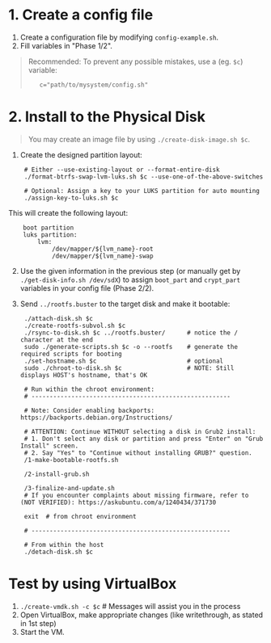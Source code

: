 # 1. Create a config file

1. Create a configuration file by modifying `config-example.sh`. 
2. Fill variables in "Phase 1/2".

> Recommended: To prevent any possible mistakes, use a (eg. `$c`) variable:
>
>        c="path/to/mysystem/config.sh"


# 2. Install to the Physical Disk

> You may create an image file by using `./create-disk-image.sh $c`.

1. Create the designed partition layout:

		# Either --use-existing-layout or --format-entire-disk
        ./format-btrfs-swap-lvm-luks.sh $c --use-one-of-the-above-switches

        # Optional: Assign a key to your LUKS partition for auto mounting
        ./assign-key-to-luks.sh $c

  This will create the following layout:

		boot partition
		luks partition:
			lvm:
				/dev/mapper/${lvm_name}-root
				/dev/mapper/${lvm_name}-swap
			
			
2. Use the given information in the previous step (or manually get by `./get-disk-info.sh /dev/sdX`) to assign `boot_part` and `crypt_part` variables in your config file (Phase 2/2).
		
3. Send `../rootfs.buster` to the target disk and make it bootable:
		
		./attach-disk.sh $c
		./create-rootfs-subvol.sh $c
		./rsync-to-disk.sh $c ../rootfs.buster/		 # notice the / character at the end
		sudo ./generate-scripts.sh $c -o --rootfs    # generate the required scripts for booting
		./set-hostname.sh $c   						 # optional 
		sudo ./chroot-to-disk.sh $c                  # NOTE: Still displays HOST's hostname, that's OK
		
		# Run within the chroot environment: 
		# -------------------------------------------------------
		
		# Note: Consider enabling backports: https://backports.debian.org/Instructions/
		
		# ATTENTION: Continue WITHOUT selecting a disk in Grub2 install:
		# 1. Don't select any disk or partition and press "Enter" on "Grub Install" screen.
		# 2. Say "Yes" to "Continue without installing GRUB?" question.
		/1-make-bootable-rootfs.sh
		
		/2-install-grub.sh	

		/3-finalize-and-update.sh 
		# If you encounter complaints about missing firmware, refer to (NOT VERIFIED): https://askubuntu.com/a/1240434/371730

		exit  # from chroot environment		

		# -------------------------------------------------------

		# From within the host
		./detach-disk.sh $c


# Test by using VirtualBox 

1. `./create-vmdk.sh -c $c` # Messages will assist you in the process
2. Open VirtualBox, make appropriate changes (like writethrough, as stated in 1st step)
3. Start the VM.
